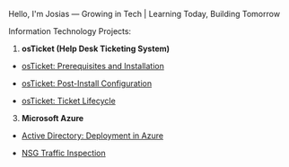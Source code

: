 Hello, I'm Josias — Growing in Tech | Learning Today, Building Tomorrow

Information Technology Projects:

1. **osTicket (Help Desk Ticketing System)**

-   [osTicket: Prerequisites and Installation](./osTicket/Prerequisites.md)

-   [osTicket: Post-Install Configuration](./osTicket/PostInstall.md)

-   [osTicket: Ticket Lifecycle](./osTicket/TicketLifecycle.md)


3. **Microsoft Azure**

-   [Active Directory: Deployment in Azure](./ActiveDirectory/README.md)

-   [NSG Traffic Inspection](./AzureNetworking/NSG-Traffic-Inspection.md)
<!--
**Josalomao/Josalomao** is a ✨ _special_ ✨ repository because its `README.md` (this file) appears on your GitHub profile.

Here are some ideas to get you started:

- 🔭 I’m currently working on ...
- 🌱 I’m currently learning ...
- 👯 I’m looking to collaborate on ...
- 🤔 I’m looking for help with ...
- 💬 Ask me about ...
- 📫 How to reach me: ...
- 😄 Pronouns: ...
- ⚡ Fun fact: ...
-->
